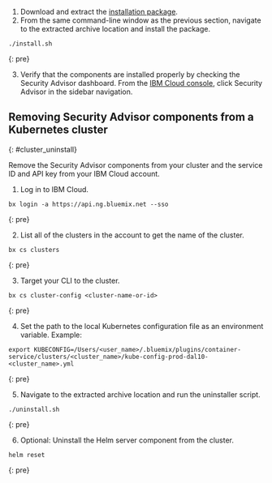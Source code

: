 
1. Download and extract the [installation package](https://github.com/IBM-Bluemix-Docs/security-advisor/blob/master/installation.tar.gz?raw=true).
2. From the same command-line window as the previous section, navigate to the extracted archive location and install the package.

  ```
  ./install.sh
  ```
  {: pre}

3. Verify that the components are installed properly by checking the Security Advisor dashboard. From the [IBM Cloud console](https://bluemix.net), click Security Advisor in the sidebar navigation.

## Removing Security Advisor components from a Kubernetes cluster
{: #cluster_uninstall}

Remove the Security Advisor components from your cluster and the service ID and API key from your IBM Cloud account.

1. Log in to IBM Cloud.

  ```
  bx login -a https://api.ng.bluemix.net --sso
  ```
  {: pre}

2. List all of the clusters in the account to get the name of the cluster.

  ```
  bx cs clusters
  ```
  {: pre}

3. Target your CLI to the cluster.

  ```
  bx cs cluster-config <cluster-name-or-id>
  ```
  {: pre}

4. Set the path to the local Kubernetes configuration file as an environment variable. Example:

  ```
  export KUBECONFIG=/Users/<user_name>/.bluemix/plugins/container-service/clusters/<cluster_name>/kube-config-prod-dal10-<cluster_name>.yml
  ```
  {: pre}

5. Navigate to the extracted archive location and run the uninstaller script.

  ```
  ./uninstall.sh
  ```
  {: pre}

6. Optional: Uninstall the Helm server component from the cluster.

  ```
  helm reset
  ```
  {: pre}

</staging>
